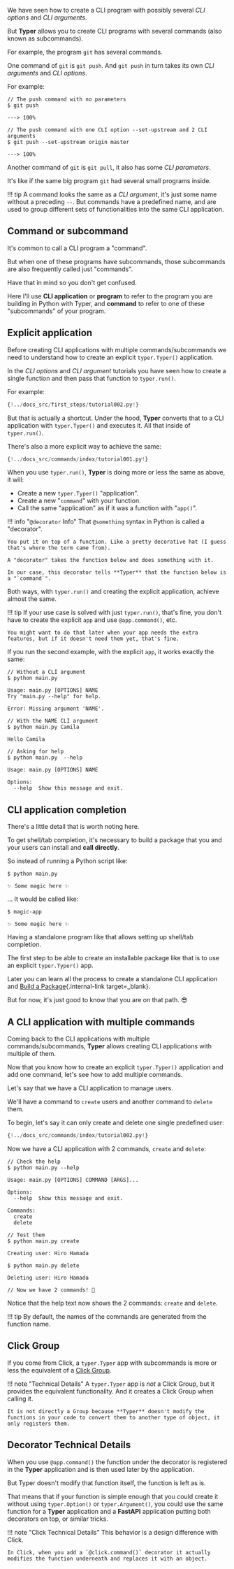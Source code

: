 We have seen how to create a CLI program with possibly several *CLI options* and *CLI arguments*.

But **Typer** allows you to create CLI programs with several commands (also known as subcommands).

For example, the program `git` has several commands.

One command of `git` is `git push`. And `git push` in turn takes its own *CLI arguments* and *CLI options*.

For example:

<div class="termy">

```console
// The push command with no parameters
$ git push

---> 100%

// The push command with one CLI option --set-upstream and 2 CLI arguments
$ git push --set-upstream origin master

---> 100%
```

</div>

Another command of `git` is `git pull`, it also has some *CLI parameters*.

It's like if the same big program `git` had several small programs inside.

!!! tip
    A command looks the same as a *CLI argument*, it's just some name without a preceding `--`. But commands have a predefined name, and are used to group different sets of functionalities into the same CLI application.

## Command or subcommand

It's common to call a CLI program a "command".

But when one of these programs have subcommands, those subcommands are also frequently called just "commands".

Have that in mind so you don't get confused.

Here I'll use **CLI application** or **program** to refer to the program you are building in Python with Typer, and **command** to refer to one of these "subcommands" of your program.

## Explicit application

Before creating CLI applications with multiple commands/subcommands we need to understand how to create an explicit `typer.Typer()` application.

In the *CLI options* and *CLI argument* tutorials you have seen how to create a single function and then pass that function to `typer.run()`.

For example:

```Python hl_lines="9"
{!../docs_src/first_steps/tutorial002.py!}
```

But that is actually a shortcut. Under the hood, **Typer** converts that to a CLI application with `typer.Typer()` and executes it. All that inside of `typer.run()`.

There's also a more explicit way to achieve the same:

```Python hl_lines="3  6  12"
{!../docs_src/commands/index/tutorial001.py!}
```

When you use `typer.run()`, **Typer** is doing more or less the same as above, it will:

* Create a new `typer.Typer()` "application".
* Create a new "`command`" with your function.
* Call the same "application" as if it was a function with "`app()`".

!!! info "`@decorator` Info"
    That `@something` syntax in Python is called a "decorator".

    You put it on top of a function. Like a pretty decorative hat (I guess that's where the term came from).

    A "decorator" takes the function below and does something with it.

    In our case, this decorator tells **Typer** that the function below is a "`command`".

Both ways, with `typer.run()` and creating the explicit application, achieve almost the same.

!!! tip
    If your use case is solved with just `typer.run()`, that's fine, you don't have to create the explicit `app` and use `@app.command()`, etc.

    You might want to do that later when your app needs the extra features, but if it doesn't need them yet, that's fine.

If you run the second example, with the explicit `app`, it works exactly the same:

<div class="termy">

```console
// Without a CLI argument
$ python main.py

Usage: main.py [OPTIONS] NAME
Try "main.py --help" for help.

Error: Missing argument 'NAME'.

// With the NAME CLI argument
$ python main.py Camila

Hello Camila

// Asking for help
$ python main.py  --help

Usage: main.py [OPTIONS] NAME

Options:
  --help  Show this message and exit.
```

</div>

## CLI application completion

There's a little detail that is worth noting here.

To get shell/tab completion, it's necessary to build a package that you and your users can install and **call directly**.

So instead of running a Python script like:

<div class="termy">

```console
$ python main.py

✨ Some magic here ✨
```

</div>

... It would be called like:

<div class="termy">

```console
$ magic-app

✨ Some magic here ✨
```

</div>

Having a standalone program like that allows setting up shell/tab completion.

The first step to be able to create an installable package like that is to use an explicit `typer.Typer()` app.

Later you can learn all the process to create a standalone CLI application and [Build a Package](../package.md){.internal-link target=_blank}.

But for now, it's just good to know that you are on that path. 😎

## A CLI application with multiple commands

Coming back to the CLI applications with multiple commands/subcommands, **Typer** allows creating CLI applications with multiple of them.

Now that you know how to create an explicit `typer.Typer()` application and add one command, let's see how to add multiple commands.

Let's say that we have a CLI application to manage users.

We'll have a command to `create` users and another command to `delete` them.

To begin, let's say it can only create and delete one single predefined user:

```Python hl_lines="6  11"
{!../docs_src/commands/index/tutorial002.py!}
```

Now we have a CLI application with 2 commands, `create` and `delete`:

<div class="termy">

```console
// Check the help
$ python main.py --help

Usage: main.py [OPTIONS] COMMAND [ARGS]...

Options:
  --help  Show this message and exit.

Commands:
  create
  delete

// Test them
$ python main.py create

Creating user: Hiro Hamada

$ python main.py delete

Deleting user: Hiro Hamada

// Now we have 2 commands! 🎉
```

</div>

Notice that the help text now shows the 2 commands: `create` and `delete`.

!!! tip
    By default, the names of the commands are generated from the function name.

## Click Group

If you come from Click, a `typer.Typer` app with subcommands is more or less the equivalent of a <a href="https://click.palletsprojects.com/en/7.x/quickstart/#nesting-commands" class="external-link" target="_blank">Click Group</a>.

!!! note "Technical Details"
    A `typer.Typer` app is *not* a Click Group, but it provides the equivalent functionality. And it creates a Click Group when calling it.

    It is not directly a Group because **Typer** doesn't modify the functions in your code to convert them to another type of object, it only registers them.

## Decorator Technical Details

When you use `@app.command()` the function under the decorator is registered in the **Typer** application and is then used later by the application.

But Typer doesn't modify that function itself, the function is left as is.

That means that if your function is simple enough that you could create it without using `typer.Option()` or `typer.Argument()`, you could use the same function for a **Typer** application and a **FastAPI** application putting both decorators on top, or similar tricks.

!!! note "Click Technical Details"
    This behavior is a design difference with Click.

    In Click, when you add a `@click.command()` decorator it actually modifies the function underneath and replaces it with an object.
